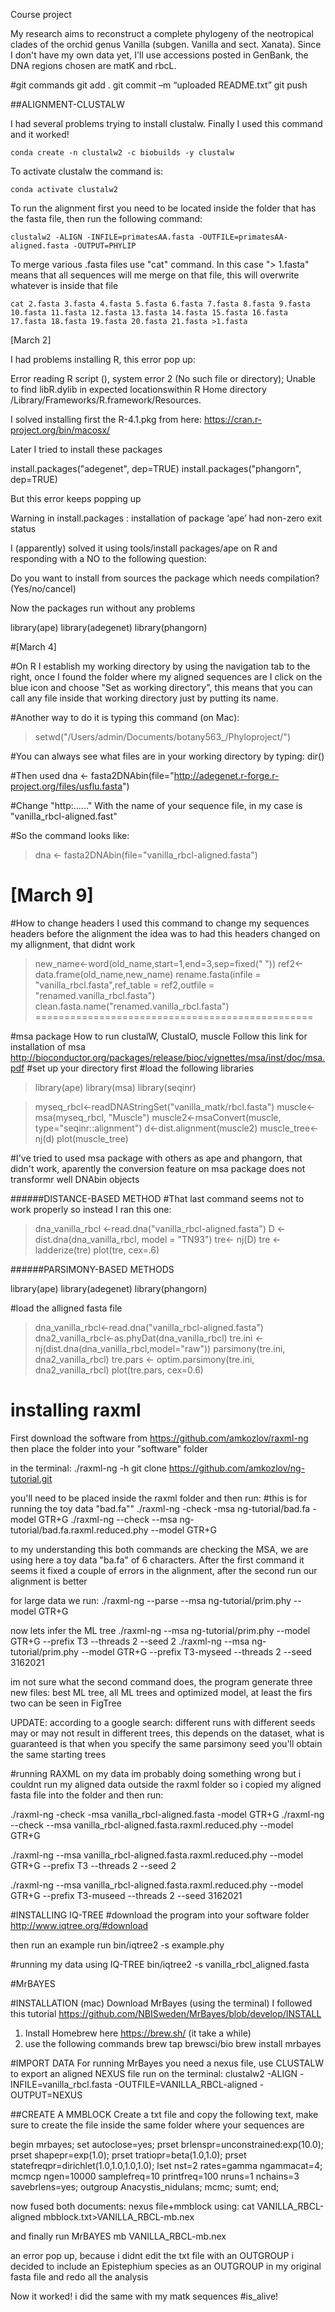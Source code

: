 Course project

My research aims to reconstruct a complete phylogeny of the neotropical clades of the orchid genus Vanilla (subgen. Vanilla and sect. Xanata). Since I don't have my own data yet, I'll use accessions posted in GenBank, the DNA regions chosen are matK and rbcL.

#git commands
  git add . 
  git commit –m “uploaded README.txt” 
  git push 

##ALIGNMENT-CLUSTALW

I had several problems trying to install clustalw. Finally I used this command and it worked!

	conda create -n clustalw2 -c biobuilds -y clustalw

To activate clustalw the command is:

	conda activate clustalw2

To run the alignment first you need to be located inside the folder that has the fasta file, then run the following command:

	clustalw2 -ALIGN -INFILE=primatesAA.fasta -OUTFILE=primatesAA-aligned.fasta -OUTPUT=PHYLIP

To merge various .fasta files use "cat" command. In this case "> 1.fasta" means that all sequences will me merge on that file, this will overwrite whatever is inside that file

	cat 2.fasta 3.fasta 4.fasta 5.fasta 6.fasta 7.fasta 8.fasta 9.fasta 10.fasta 11.fasta 12.fasta 13.fasta 14.fasta 15.fasta 16.fasta 17.fasta 18.fasta 19.fasta 20.fasta 21.fasta >1.fasta

[March 2]

I had problems installing R, this error pop up:

Error reading R script (), system error 2 (No such file or directory); Unable to find libR.dylib in expected locationswithin R Home directory /Library/Frameworks/R.framework/Resources.

I solved installing first the R-4.1.pkg from here: https://cran.r-project.org/bin/macosx/

Later I tried to install these packages

install.packages("adegenet", dep=TRUE)
install.packages("phangorn", dep=TRUE)

But this error keeps popping up

Warning in install.packages :
  installation of package ‘ape’ had non-zero exit status

I (apparently) solved it using tools/install packages/ape on R and responding with a NO to the following question:

Do you want to install from sources the package which needs compilation? (Yes/no/cancel) 

Now the packages run without any problems

library(ape)
library(adegenet)
library(phangorn)


#[March 4]

#On R I establish my working directory by using the navigation tab to the right, once I found the folder where my aligned sequences are I click on the blue icon and choose "Set as working directory", this means that you can call any file inside that working directory just by putting its name.

#Another way to do it is typing this command (on Mac):

> setwd("/Users/admin/Documents/botany563_/Phyloproject/")

#You can always see what files are in your working directory by typing: dir()

#Then used 
dna <- fasta2DNAbin(file="http://adegenet.r-forge.r-project.org/files/usflu.fasta")

#Change "http:......" With the name of your sequence file, in my case is "vanilla_rbcl-aligned.fast"

#So the command looks like:
> dna <- fasta2DNAbin(file="vanilla_rbcl-aligned.fasta")

[March 9]
==============================================
#How to change headers
I used this command to change my sequences headers before the alignment
the idea was to had this headers changed on my allignment, that didnt work

 > new_name<-word(old_name,start=1,end=3,sep=fixed(" "))
 > ref2<-data.frame(old_name,new_name)
> rename.fasta(infile = "vanilla_rbcl.fasta",ref_table = ref2,outfile = "renamed.vanilla_rbcl.fasta")
> clean.fasta.name("renamed.vanilla_rbcl.fasta")
================================================

#msa package
How to run clustalW, ClustalO, muscle 
Follow this link for installation of msa
http://bioconductor.org/packages/release/bioc/vignettes/msa/inst/doc/msa.pdf
#set up your directory first
#load the following libraries

>library(ape)
library(msa)
library(seqinr)

> myseq_rbcl<-readDNAStringSet("vanilla_matk/rbcl.fasta")
> muscle<-msa(myseq_rbcl, "Muscle")
> muscle2<-msaConvert(muscle, type="seqinr::alignment")
> d<-dist.alignment(muscle2)
> muscle_tree<-nj(d)
>plot(muscle_tree)

#I've tried to used msa package with others as ape and phangorn, that didn't work, aparently the conversion feature on msa package does not transformr well DNAbin objects 

######DISTANCE-BASED METHOD
#That last command seems not to work properly so instead I ran this one:

> dna_vanilla_rbcl <-read.dna("vanilla_rbcl-aligned.fasta")
> D <- dist.dna(dna_vanilla_rbcl, model = "TN93")
> tre<- nj(D)
> tre <- ladderize(tre)
> plot(tre, cex=.6)


######PARSIMONY-BASED METHODS

library(ape)
library(adegenet)
library(phangorn)

#load the alligned fasta file
> dna_vanilla_rbcl<-read.dna("vanilla_rbcl-aligned.fasta")
> dna2_vanilla_rbcl<-as.phyDat(dna_vanilla_rbcl)
> tre.ini <- nj(dist.dna(dna_vanilla_rbcl,model="raw"))
> parsimony(tre.ini, dna2_vanilla_rbcl)
> tre.pars <- optim.parsimony(tre.ini, dna2_vanilla_rbcl)
> plot(tre.pars, cex=0.6)

# installing raxml
First download the software from https://github.com/amkozlov/raxml-ng
then place the folder into your "software" folder

in the terminal: 
./raxml-ng -h
git clone https://github.com/amkozlov/ng-tutorial.git

you'll need to be placed inside the raxml folder and then run:
#this is for running the toy data "bad.fa""
./raxml-ng -check -msa ng-tutorial/bad.fa -model GTR+G
./raxml-ng --check --msa ng-tutorial/bad.fa.raxml.reduced.phy --model GTR+G

to my understanding this both commands are checking the MSA, we are using here a toy data "ba.fa" of 6 characters. After the first command it seems it fixed a couple of errors in the alignment, after the second run our alignment is better

for large data we run: 
./raxml-ng --parse --msa ng-tutorial/prim.phy --model GTR+G

now lets infer the ML tree
./raxml-ng --msa ng-tutorial/prim.phy --model GTR+G --prefix T3 --threads 2 --seed 2
./raxml-ng --msa ng-tutorial/prim.phy --model GTR+G --prefix T3-myseed --threads 2 --seed 3162021

im not sure what the second command does, the program generate three new files: best ML tree, all ML trees and optimized model, at least the firs two can be seen in FigTree

UPDATE: according to a google search: different runs with different seeds may or may not result in different trees, this depends on the dataset,
what is guaranteed is that when you specify the same parsimony seed you'll obtain the same starting trees

#running RAXML on my data
im probably doing something wrong but i couldnt run my aligned data outside the raxml folder so i copied my aligned fasta file into the folder and then run:

./raxml-ng -check -msa vanilla_rbcl-aligned.fasta -model GTR+G
./raxml-ng --check --msa vanilla_rbcl-aligned.fasta.raxml.reduced.phy --model GTR+G

./raxml-ng --msa vanilla_rbcl-aligned.fasta.raxml.reduced.phy --model GTR+G --prefix T3 --threads 2 --seed 2

./raxml-ng --msa vanilla_rbcl-aligned.fasta.raxml.reduced.phy --model GTR+G --prefix T3-museed --threads 2 --seed 3162021

#INSTALLING IQ-TREE
  #download the program into your software folder
  http://www.iqtree.org/#download

  then run an example run 
bin/iqtree2 -s example.phy

#running my data using IQ-TREE
bin/iqtree2 -s vanilla_rbcl_aligned.fasta


#MrBAYES

#INSTALLATION (mac)
Download MrBayes (using the terminal)
I followed this tutorial https://github.com/NBISweden/MrBayes/blob/develop/INSTALL
1. Install Homebrew here https://brew.sh/ (it take a while)
2. use the following commands
    brew tap brewsci/bio
    brew install mrbayes
    
#IMPORT DATA
For running MrBayes you need a nexus file, 
use CLUSTALW to export an aligned NEXUS file
run on the terminal: 
clustalw2 -ALIGN -INFILE=vanilla_rbcl.fasta -OUTFILE=VANILLA_RBCL-aligned -OUTPUT=NEXUS

##CREATE A MMBLOCK
Create a txt file and copy the following text, make sure to create the file inside the same folder where your sequences are

begin mrbayes;
 set autoclose=yes;
 prset brlenspr=unconstrained:exp(10.0);
 prset shapepr=exp(1.0);
 prset tratiopr=beta(1.0,1.0);
 prset statefreqpr=dirichlet(1.0,1.0,1.0,1.0);
 lset nst=2 rates=gamma ngammacat=4;
 mcmcp ngen=10000 samplefreq=10 printfreq=100 nruns=1 nchains=3 savebrlens=yes;
 outgroup Anacystis_nidulans;
 mcmc;
 sumt;
end;

now fused both documents: nexus file+mmblock using:
  cat VANILLA_RBCL-aligned mbblock.txt>VANILLA_RBCL-mb.nex

and finally run MrBAYES
  mb VANILLA_RBCL-mb.nex

an error pop up, because i didnt edit the txt file with an OUTGROUP
i decided to include an Epistephium species as an OUTGROUP in my original fasta file and redo all the analysis

Now it worked!
i did the same with my matk sequences #is_alive!






